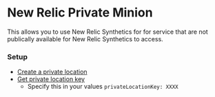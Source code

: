 # New Relic Private Minion

This allows you to use New Relic Synthetics for for service that are not publically available for New Relic Synthetics to access.

### Setup
* [Create a private location](https://docs.newrelic.com/docs/synthetics/new-relic-synthetics/private-locations/private-locations-overview-monitor-internal-sites-add-new-locations#create-location)
* [Get private location key](https://docs.newrelic.com/docs/synthetics/new-relic-synthetics/private-locations/install-containerized-private-minions-cpms#private-location-key)
  * Specify this in your values `privateLocationKey: XXXX`
